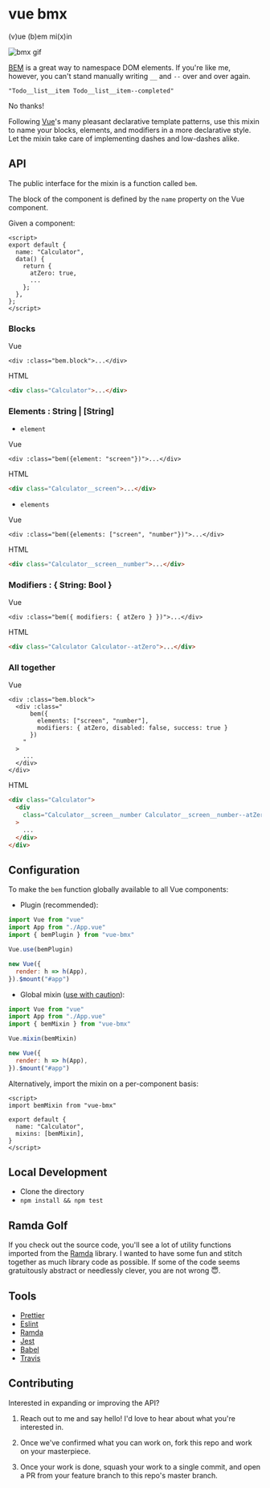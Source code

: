 # vue bmx

(v)ue (b)em mi(x)in

![bmx gif](https://media.giphy.com/media/wRawPQwxRMCbe/giphy.gif)

[BEM](http://getbem.com/introduction/) is a great way to namespace DOM elements.
If you're like me, however, you can't stand manually writing `__` and `--` over
and over again.

`"Todo__list__item Todo__list__item--completed"`

No thanks!

Following [Vue](https://vuejs.org/)'s many pleasant declarative template patterns, use this mixin
to name your blocks, elements, and modifiers in a more declarative style.
Let the mixin take care of implementing dashes and low-dashes alike.

## API

The public interface for the mixin is a function called `bem`.

The block of the component is defined by the `name` property on the Vue
component.

Given a component:

```vue
<script>
export default {
  name: "Calculator",
  data() {
    return {
      atZero: true,
      ...
    };
  },
};
</script>
```

### Blocks

Vue

```vue
<div :class="bem.block">...</div>
```

HTML

```html
<div class="Calculator">...</div>
```

### Elements : String | [String]

- `element`

Vue

```vue
<div :class="bem({element: "screen"})">...</div>
```

HTML

```html
<div class="Calculator__screen">...</div>
```

- `elements`

Vue

```vue
<div :class="bem({elements: ["screen", "number"})">...</div>
```

HTML

```html
<div class="Calculator__screen__number">...</div>
```

### Modifiers : { String: Bool }

Vue

```vue
<div :class="bem({ modifiers: { atZero } })">...</div>
```

HTML

```html
<div class="Calculator Calculator--atZero">...</div>
```

### All together

Vue

```vue
<div :class="bem.block">
  <div :class="
      bem({
        elements: ["screen", "number"],
        modifiers: { atZero, disabled: false, success: true }
      })
    "
  >
    ...
  </div>
</div>
```

HTML

```html
<div class="Calculator">
  <div
    class="Calculator__screen__number Calculator__screen__number--atZero Calculator__screen__number--success"
  >
    ...
  </div>
</div>
```

## Configuration

To make the `bem` function globally available to all Vue components:

- Plugin (recommended):

```js
import Vue from "vue"
import App from "./App.vue"
import { bemPlugin } from "vue-bmx"

Vue.use(bemPlugin)

new Vue({
  render: h => h(App),
}).$mount("#app")
```

- Global mixin ([use with caution](https://vuejs.org/v2/guide/mixins.html#Global-Mixin)):

```js
import Vue from "vue"
import App from "./App.vue"
import { bemMixin } from "vue-bmx"

Vue.mixin(bemMixin)

new Vue({
  render: h => h(App),
}).$mount("#app")
```

Alternatively, import the mixin on a per-component basis:

```vue
<script>
import bemMixin from "vue-bmx"

export default {
  name: "Calculator",
  mixins: [bemMixin],
}
</script>
```

## Local Development

- Clone the directory
- `npm install && npm test`

## Ramda Golf

If you check out the source code, you'll see a lot of utility functions
imported from the [Ramda](https://ramdajs.com) library. I wanted to have some
fun and stitch together as much library code as possible. If some of the code
seems gratuitously abstract or needlessly clever, you are not wrong 😇.

## Tools

- [Prettier](https://prettier.io/)
- [Eslint](https://eslint.org/)
- [Ramda](https://ramdajs.com/)
- [Jest](https://jestjs.io/)
- [Babel](https://babeljs.io/)
- [Travis](https://travis-ci.com/)

## Contributing

Interested in expanding or improving the API?

1. Reach out to me and say hello! I'd love to hear about what you're interested
   in.

2. Once we've confirmed what you can work on, fork this repo and work on your
   masterpiece.

3. Once your work is done, squash your work to a single commit, and open a PR
   from your feature branch to this repo's master branch.
